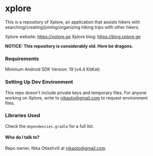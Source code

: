 # xplore
This is a repository of Xplore, an application that assists hikers with searching/creating/joining/organizing hiking trips with other hikers.

Xplore website: https://xplore.ge
Xplore blog: https://blog.xplore.ge

**NOTICE: This repository is considerably old. Here be dragons.**

### Requirements
Minimum Android SDK Version: 19 (v4.4 KitKat)

### Setting Up Dev Environment
This repo doesn't include private keys and temporary files.
For anyone working on Xplore, write to nikaoto@gmail.com to request environment files.

### Libraries Used
Check the `dependencies.gradle` for a full list.

#### Who do I talk to?
Repo owner, Nika Otiashvili at nikaoto@gmail.com
